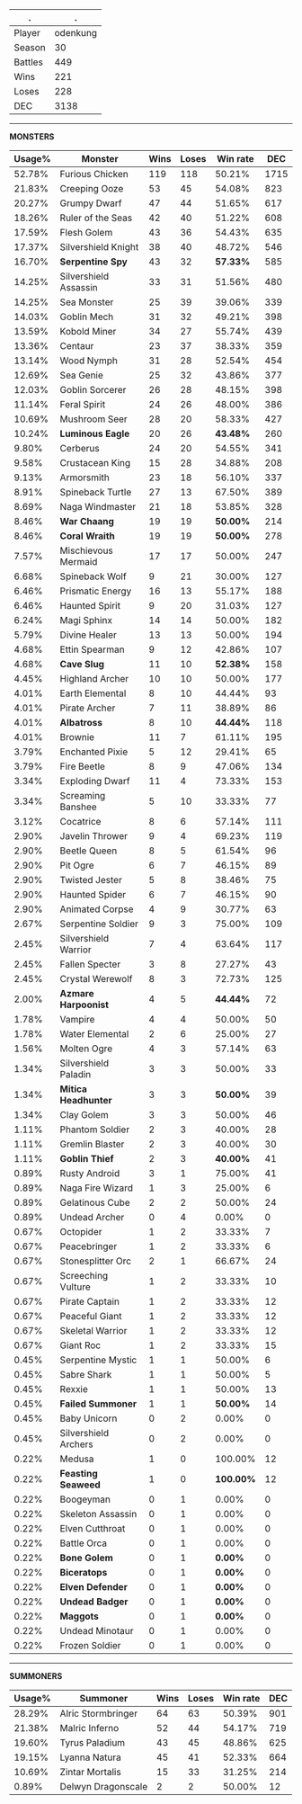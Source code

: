 .|.
|-|-
Player|odenkung
Season|30
Battles|449
Wins|221
Loses|228
DEC|3138

---
**MONSTERS**

Usage%|Monster|Wins|Loses|Win rate|DEC|
-|-|-|-|-|-|
52.78%|Furious Chicken|119|118|50.21%|1715|
21.83%|Creeping Ooze|53|45|54.08%|823|
20.27%|Grumpy Dwarf|47|44|51.65%|617|
18.26%|Ruler of the Seas|42|40|51.22%|608|
17.59%|Flesh Golem|43|36|54.43%|635|
17.37%|Silvershield Knight|38|40|48.72%|546|
16.70%|**Serpentine Spy**|43|32|**57.33%**|585|
14.25%|Silvershield Assassin|33|31|51.56%|480|
14.25%|Sea Monster|25|39|39.06%|339|
14.03%|Goblin Mech|31|32|49.21%|398|
13.59%|Kobold Miner|34|27|55.74%|439|
13.36%|Centaur|23|37|38.33%|359|
13.14%|Wood Nymph|31|28|52.54%|454|
12.69%|Sea Genie|25|32|43.86%|377|
12.03%|Goblin Sorcerer|26|28|48.15%|398|
11.14%|Feral Spirit|24|26|48.00%|386|
10.69%|Mushroom Seer|28|20|58.33%|427|
10.24%|**Luminous Eagle**|20|26|**43.48%**|260|
9.80%|Cerberus|24|20|54.55%|341|
9.58%|Crustacean King|15|28|34.88%|208|
9.13%|Armorsmith|23|18|56.10%|337|
8.91%|Spineback Turtle|27|13|67.50%|389|
8.69%|Naga Windmaster|21|18|53.85%|328|
8.46%|**War Chaang**|19|19|**50.00%**|214|
8.46%|**Coral Wraith**|19|19|**50.00%**|278|
7.57%|Mischievous Mermaid|17|17|50.00%|247|
6.68%|Spineback Wolf|9|21|30.00%|127|
6.46%|Prismatic Energy|16|13|55.17%|188|
6.46%|Haunted Spirit|9|20|31.03%|127|
6.24%|Magi Sphinx|14|14|50.00%|182|
5.79%|Divine Healer|13|13|50.00%|194|
4.68%|Ettin Spearman|9|12|42.86%|107|
4.68%|**Cave Slug**|11|10|**52.38%**|158|
4.45%|Highland Archer|10|10|50.00%|177|
4.01%|Earth Elemental|8|10|44.44%|93|
4.01%|Pirate Archer|7|11|38.89%|86|
4.01%|**Albatross**|8|10|**44.44%**|118|
4.01%|Brownie|11|7|61.11%|195|
3.79%|Enchanted Pixie|5|12|29.41%|65|
3.79%|Fire Beetle|8|9|47.06%|134|
3.34%|Exploding Dwarf|11|4|73.33%|153|
3.34%|Screaming Banshee|5|10|33.33%|77|
3.12%|Cocatrice|8|6|57.14%|111|
2.90%|Javelin Thrower|9|4|69.23%|119|
2.90%|Beetle Queen|8|5|61.54%|96|
2.90%|Pit Ogre|6|7|46.15%|89|
2.90%|Twisted Jester|5|8|38.46%|75|
2.90%|Haunted Spider|6|7|46.15%|90|
2.90%|Animated Corpse|4|9|30.77%|63|
2.67%|Serpentine Soldier|9|3|75.00%|109|
2.45%|Silvershield Warrior|7|4|63.64%|117|
2.45%|Fallen Specter|3|8|27.27%|43|
2.45%|Crystal Werewolf|8|3|72.73%|125|
2.00%|**Azmare Harpoonist**|4|5|**44.44%**|72|
1.78%|Vampire|4|4|50.00%|50|
1.78%|Water Elemental|2|6|25.00%|27|
1.56%|Molten Ogre|4|3|57.14%|63|
1.34%|Silvershield Paladin|3|3|50.00%|33|
1.34%|**Mitica Headhunter**|3|3|**50.00%**|39|
1.34%|Clay Golem|3|3|50.00%|46|
1.11%|Phantom Soldier|2|3|40.00%|28|
1.11%|Gremlin Blaster|2|3|40.00%|30|
1.11%|**Goblin Thief**|2|3|**40.00%**|41|
0.89%|Rusty Android|3|1|75.00%|41|
0.89%|Naga Fire Wizard|1|3|25.00%|6|
0.89%|Gelatinous Cube|2|2|50.00%|24|
0.89%|Undead Archer|0|4|0.00%|0|
0.67%|Octopider|1|2|33.33%|7|
0.67%|Peacebringer|1|2|33.33%|6|
0.67%|Stonesplitter Orc|2|1|66.67%|24|
0.67%|Screeching Vulture|1|2|33.33%|10|
0.67%|Pirate Captain|1|2|33.33%|12|
0.67%|Peaceful Giant|1|2|33.33%|12|
0.67%|Skeletal Warrior|1|2|33.33%|12|
0.67%|Giant Roc|1|2|33.33%|15|
0.45%|Serpentine Mystic|1|1|50.00%|6|
0.45%|Sabre Shark|1|1|50.00%|5|
0.45%|Rexxie|1|1|50.00%|13|
0.45%|**Failed Summoner**|1|1|**50.00%**|14|
0.45%|Baby Unicorn|0|2|0.00%|0|
0.45%|Silvershield Archers|0|2|0.00%|0|
0.22%|Medusa|1|0|100.00%|12|
0.22%|**Feasting Seaweed**|1|0|**100.00%**|12|
0.22%|Boogeyman|0|1|0.00%|0|
0.22%|Skeleton Assassin|0|1|0.00%|0|
0.22%|Elven Cutthroat|0|1|0.00%|0|
0.22%|Battle Orca|0|1|0.00%|0|
0.22%|**Bone Golem**|0|1|**0.00%**|0|
0.22%|**Biceratops**|0|1|**0.00%**|0|
0.22%|**Elven Defender**|0|1|**0.00%**|0|
0.22%|**Undead Badger**|0|1|**0.00%**|0|
0.22%|**Maggots**|0|1|**0.00%**|0|
0.22%|Undead Minotaur|0|1|0.00%|0|
0.22%|Frozen Soldier|0|1|0.00%|0|

---
**SUMMONERS**

Usage%|Summoner|Wins|Loses|Win rate|DEC|
-|-|-|-|-|-|
28.29%|Alric Stormbringer|64|63|50.39%|901|
21.38%|Malric Inferno|52|44|54.17%|719|
19.60%|Tyrus Paladium|43|45|48.86%|625|
19.15%|Lyanna Natura|45|41|52.33%|664|
10.69%|Zintar Mortalis|15|33|31.25%|214|
0.89%|Delwyn Dragonscale|2|2|50.00%|12|
